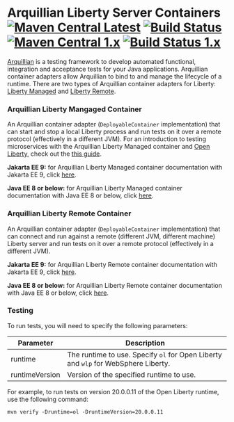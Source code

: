 # Arquillian Liberty Server Containers [![Maven Central Latest](https://maven-badges.herokuapp.com/maven-central/io.openliberty.arquillian/arquillian-parent-liberty-jakarta/badge.svg)](http://search.maven.org/#search%7Cgav%7C1%7Cg%3A%22io.openliberty.arquillian%22%20AND%20a%3A%22arquillian-parent-liberty-jakarta%22) [![Build Status](https://travis-ci.com/OpenLiberty/liberty-arquillian.svg?branch=master)](https://travis-ci.com/OpenLiberty/liberty-arquillian/branches) [![Maven Central 1.x](https://maven-badges.herokuapp.com/maven-central/io.openliberty.arquillian/arquillian-parent-liberty/badge.svg)](http://search.maven.org/#search%7Cgav%7C1%7Cg%3A%22io.openliberty.arquillian%22%20AND%20a%3A%22arquillian-parent-liberty%22) [![Build Status 1.x](https://travis-ci.com/OpenLiberty/liberty-arquillian.svg?branch=1.x-maintenance)](https://travis-ci.com/OpenLiberty/liberty-arquillian/branches)

[Arquillian](http://arquillian.org/) is a testing framework to develop automated functional, integration and acceptance tests for your Java applications. Arquillian container adapters allow Arquillian to bind to and manage the lifecycle of a runtime. There are two types of Arquillian container adapters for Liberty: [Liberty Managed](#Arquillian-Liberty-Managed-Container) and [Liberty Remote](#Arquillian-Liberty-Remote-Container).

### Arquillian Liberty Mangaged Container

An Arquillian container adapter (`DeployableContainer` implementation) that can start and stop a local Liberty process and run tests on it over a remote protocol (effectively in a different JVM). For an introduction to testing microservices with the Arquillian Liberty Managed container and [Open Liberty](https://openliberty.io/), check out the [this guide](https://openliberty.io/guides/arquillian-managed.html).

**Jakarta EE 9:** for Arquillian Liberty Managed container documentation with Jakarta EE 9, click [here](liberty-managed/JakartaEE9_README.md).

**Java EE 8 or below:** for Arquillian Liberty Managed container documentation with Java EE 8 or below, click [here](liberty-managed/README.md).

### Arquillian Liberty Remote Container

An Arquillian container adapter (`DeployableContainer` implementation) that can connect and run against a remote (different JVM, different machine) Liberty server and run tests on it over a remote protocol (effectively in a different JVM).

**Jakarta EE 9:** for Arquillian Liberty Remote container documentation with Jakarta EE 9, click [here](liberty-remote/JakartaEE9_README.md).

**Java EE 8 or below:** for Arquillian Liberty Remote container documentation with Java EE 8 or below, click [here](liberty-remote/README.md).

### Testing

To run tests, you will need to specify the following parameters:

| Parameter        | Description |
| ---------------- | ----------- |
| runtime          | The runtime to use. Specify `ol` for Open Liberty and `wlp` for WebSphere Liberty. |
| runtimeVersion   | Version of the specified runtime to use. |

For example, to run tests on version 20.0.0.11 of the Open Liberty runtime, use the following command:

```
mvn verify -Druntime=ol -DruntimeVersion=20.0.0.11
```